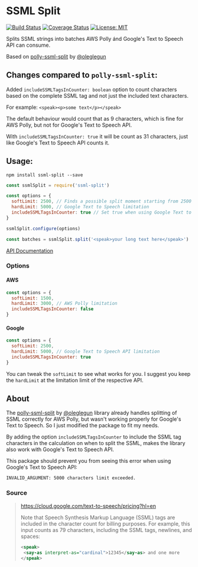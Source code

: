 # SSML Split
[![Build Status](https://travis-ci.org/jvandenaardweg/ssml-split.svg?branch=master)](https://travis-ci.org/jvandenaardweg/ssml-split)
[![Coverage Status](https://coveralls.io/repos/github/jvandenaardweg/ssml-split/badge.svg?branch=master)](https://coveralls.io/github/jvandenaardweg/ssml-split?branch=master)
[![License: MIT](https://img.shields.io/badge/License-MIT-green.svg)](https://opensource.org/licenses/MIT)

Splits SSML strings into batches AWS Polly ánd Google's Text to Speech API can consume.

Based on [polly-ssml-split](https://github.com/oleglegun/polly-ssml-split) by [@oleglegun](https://github.com/oleglegun)

## Changes compared to `polly-ssml-split`:
Added `includeSSMLTagsInCounter: boolean` option to count characters based on the complete SSML tag and not just the included text characters.

For example:
`<speak><p>some text</p></speak>`

The default behaviour would count that as 9 characters, which is fine for AWS Polly, but not for Google's Text to Speech API.

With `includeSSMLTagsInCounter: true` it will be count as 31 characters, just like Google's Text to Speech API counts it.


## Usage:
```
npm install ssml-split --save
```

```javascript
const ssmlSplit = require('ssml-split')

const options = {
  softLimit: 2500, // Finds a possible split moment starting from 2500 characters
  hardLimit: 5000, // Google Text to Speech limitation
  includeSSMLTagsInCounter: true // Set true when using Google Text to Speech API, set to false with AWS Polly
}

ssmlSplit.configure(options)

const batches = ssmlSplit.split('<speak>your long text here</speak>')
```

[API Documentation](https://github.com/jvandenaardweg/ssml-split/blob/master/API.md)

### Options
#### AWS
```javascript
const options = {
  softLimit: 1500,
  hardLimit: 3000, // AWS Polly limitation
  includeSSMLTagsInCounter: false
}
```

#### Google
```javascript
const options = {
  softLimit: 2500,
  hardLimit: 5000, // Google Text to Speech API limitation
  includeSSMLTagsInCounter: true
}
```

You can tweak the `softLimit` to see what works for you. I suggest you keep the `hardLimit` at the limitation limit of the respective API.

## About
The [polly-ssml-split](https://github.com/oleglegun/polly-ssml-split) by [@oleglegun](https://github.com/oleglegun) library already handles splitting of SSML correctly for AWS Polly, but wasn't working properly for Google's Text to Speech. So I just modified the package to fit my needs.

By adding the option `includeSSMLTagsInCounter` to include the SSML tag characters in the calculation on when to split the SSML, makes the library also work with Google's Text to Speech API.

This package should prevent you from seeing this error when using Google's Text to Speech API:
```
INVALID_ARGUMENT: 5000 characters limit exceeded.
```

### Source

> https://cloud.google.com/text-to-speech/pricing?hl=en
>
> Note that Speech Synthesis Markup Language (SSML) tags are included in the character count for billing purposes. For example, this input counts as 79 characters, including the SSML tags, newlines, and spaces:
> ```xml
> <speak>
>  <say-as interpret-as="cardinal">12345</say-as> and one more
> </speak>
> ```

